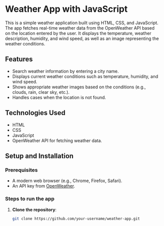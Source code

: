 # Weather App with JavaScript

This is a simple weather application built using HTML, CSS, and JavaScript. The app fetches real-time weather data from the OpenWeather API based on the location entered by the user. It displays the temperature, weather description, humidity, and wind speed, as well as an image representing the weather conditions.

## Features
- Search weather information by entering a city name.
- Displays current weather conditions such as temperature, humidity, and wind speed.
- Shows appropriate weather images based on the conditions (e.g., clouds, rain, clear sky, etc.).
- Handles cases when the location is not found.

## Technologies Used
- HTML
- CSS
- JavaScript
- OpenWeather API for fetching weather data.

## Setup and Installation

### Prerequisites
- A modern web browser (e.g., Chrome, Firefox, Safari).
- An API key from [OpenWeather](https://openweathermap.org/).

### Steps to run the app

1. **Clone the repository**:
   ```bash
   git clone https://github.com/your-username/weather-app.git

